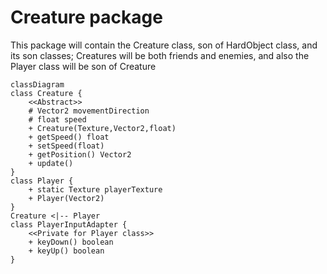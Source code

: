 # Creature package

This package will contain the Creature class, son of HardObject class, and its son classes; Creatures will be both
friends and enemies, and also the Player class will be son of Creature

```mermaid
classDiagram
class Creature {
    <<Abstract>>
    # Vector2 movementDirection
    # float speed
    + Creature(Texture,Vector2,float)
    + getSpeed() float
    + setSpeed(float)
    + getPosition() Vector2
    + update()
}
class Player {
    + static Texture playerTexture
    + Player(Vector2)
}
Creature <|-- Player
class PlayerInputAdapter {
    <<Private for Player class>>
    + keyDown() boolean
    + keyUp() boolean
}
```